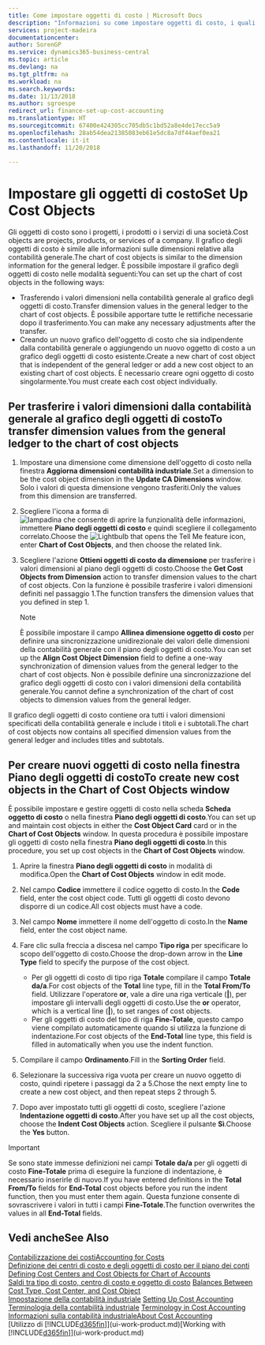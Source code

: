 ```yaml
---
title: Come impostare oggetti di costo | Microsoft Docs
description: "Informazioni su come impostare oggetti di costo, i quali sono simili alle dimensioni relative alla contabilità generale."
services: project-madeira
documentationcenter: 
author: SorenGP
ms.service: dynamics365-business-central
ms.topic: article
ms.devlang: na
ms.tgt_pltfrm: na
ms.workload: na
ms.search.keywords: 
ms.date: 11/13/2018
ms.author: sgroespe
redirect_url: finance-set-up-cost-accounting
ms.translationtype: HT
ms.sourcegitcommit: 67400e424305cc705db5c1bd52a8e4de17ecc5a9
ms.openlocfilehash: 28ab54dea21385083eb61e5dc8a7df44aef0ea21
ms.contentlocale: it-it
ms.lasthandoff: 11/20/2018

---
```

# <a name="set-up-cost-objects"></a><span data-ttu-id="29c49-103">Impostare gli oggetti di costo</span><span class="sxs-lookup"><span data-stu-id="29c49-103">Set Up Cost Objects</span></span>
<span data-ttu-id="29c49-104">Gli oggetti di costo sono i progetti, i prodotti o i servizi di una società.</span><span class="sxs-lookup"><span data-stu-id="29c49-104">Cost objects are projects, products, or services of a company.</span></span> <span data-ttu-id="29c49-105">Il grafico degli oggetti di costo è simile alle informazioni sulle dimensioni relative alla contabilità generale.</span><span class="sxs-lookup"><span data-stu-id="29c49-105">The chart of cost objects is similar to the dimension information for the general ledger.</span></span> <span data-ttu-id="29c49-106">È possibile impostare il grafico degli oggetti di costo nelle modalità seguenti:</span><span class="sxs-lookup"><span data-stu-id="29c49-106">You can set up the chart of cost objects in the following ways:</span></span>  

* <span data-ttu-id="29c49-107">Trasferendo i valori dimensioni nella contabilità generale al grafico degli oggetti di costo.</span><span class="sxs-lookup"><span data-stu-id="29c49-107">Transfer dimension values in the general ledger to the chart of cost objects.</span></span> <span data-ttu-id="29c49-108">È possibile apportare tutte le rettifiche necessarie dopo il trasferimento.</span><span class="sxs-lookup"><span data-stu-id="29c49-108">You can make any necessary adjustments after the transfer.</span></span>  
* <span data-ttu-id="29c49-109">Creando un nuovo grafico dell'oggetto di costo che sia indipendente dalla contabilità generale o aggiungendo un nuovo oggetto di costo a un grafico degli oggetti di costo esistente.</span><span class="sxs-lookup"><span data-stu-id="29c49-109">Create a new chart of cost object that is independent of the general ledger or add a new cost object to an existing chart of cost objects.</span></span> <span data-ttu-id="29c49-110">È necessario creare ogni oggetto di costo singolarmente.</span><span class="sxs-lookup"><span data-stu-id="29c49-110">You must create each cost object individually.</span></span>  

## <a name="to-transfer-dimension-values-from-the-general-ledger-to-the-chart-of-cost-objects"></a><span data-ttu-id="29c49-111">Per trasferire i valori dimensioni dalla contabilità generale al grafico degli oggetti di costo</span><span class="sxs-lookup"><span data-stu-id="29c49-111">To transfer dimension values from the general ledger to the chart of cost objects</span></span>  
1.  <span data-ttu-id="29c49-112">Impostare una dimensione come dimensione dell'oggetto di costo nella finestra **Aggiorna dimensioni contabilità industriale**.</span><span class="sxs-lookup"><span data-stu-id="29c49-112">Set a dimension to be the cost object dimension in the **Update CA Dimensions** window.</span></span> <span data-ttu-id="29c49-113">Solo i valori di questa dimensione vengono trasferiti.</span><span class="sxs-lookup"><span data-stu-id="29c49-113">Only the values from this dimension are transferred.</span></span>  
2.  <span data-ttu-id="29c49-114">Scegliere l'icona a forma di ![lampadina che consente di aprire la funzionalità delle informazioni](media/ui-search/search_small.png "Informazioni sull'operazione che si desidera eseguire"), immettere **Piano degli oggetti di costo** e quindi scegliere il collegamento correlato.</span><span class="sxs-lookup"><span data-stu-id="29c49-114">Choose the ![Lightbulb that opens the Tell Me feature](media/ui-search/search_small.png "Tell me what you want to do") icon, enter **Chart of Cost Objects**, and then choose the related link.</span></span>  
3.  <span data-ttu-id="29c49-115">Scegliere l'azione **Ottieni oggetti di costo da dimensione** per trasferire i valori dimensioni al piano degli oggetti di costo.</span><span class="sxs-lookup"><span data-stu-id="29c49-115">Choose the **Get Cost Objects from Dimension** action to transfer dimension values to the chart of cost objects.</span></span> <span data-ttu-id="29c49-116">Con la funzione è possibile trasferire i valori dimensioni definiti nel passaggio 1.</span><span class="sxs-lookup"><span data-stu-id="29c49-116">The function transfers the dimension values that you defined in step 1.</span></span>  

    > [!NOTE]  
    >  <span data-ttu-id="29c49-117">È possibile impostare il campo **Allinea dimensione oggetto di costo** per definire una sincronizzazione unidirezionale dei valori delle dimensioni della contabilità generale con il piano degli oggetti di costo.</span><span class="sxs-lookup"><span data-stu-id="29c49-117">You can set up the **Align Cost Object Dimension**  field to define a one-way synchronization of dimension values from the general ledger to the chart of cost objects.</span></span> <span data-ttu-id="29c49-118">Non è possibile definire una sincronizzazione del grafico degli oggetti di costo con i valori dimensioni della contabilità generale.</span><span class="sxs-lookup"><span data-stu-id="29c49-118">You cannot define a synchronization of the chart of cost objects to dimension values from the general ledger.</span></span>  

<span data-ttu-id="29c49-119">Il grafico degli oggetti di costo contiene ora tutti i valori dimensioni specificati della contabilità generale e include i titoli e i subtotali.</span><span class="sxs-lookup"><span data-stu-id="29c49-119">The chart of cost objects now contains all specified dimension values from the general ledger and includes titles and subtotals.</span></span>  

## <a name="to-create-new-cost-objects-in-the-chart-of-cost-objects-window"></a><span data-ttu-id="29c49-120">Per creare nuovi oggetti di costo nella finestra Piano degli oggetti di costo</span><span class="sxs-lookup"><span data-stu-id="29c49-120">To create new cost objects in the Chart of Cost Objects window</span></span>  
<span data-ttu-id="29c49-121">È possibile impostare e gestire oggetti di costo nella scheda **Scheda oggetto di costo** o nella finestra **Piano degli oggetti di costo**.</span><span class="sxs-lookup"><span data-stu-id="29c49-121">You can set up and maintain cost objects in either the **Cost Object Card** card or in the **Chart of Cost Objects** window.</span></span> <span data-ttu-id="29c49-122">In questa procedura è possibile impostare gli oggetti di costo nella finestra  **Piano degli oggetti di costo**.</span><span class="sxs-lookup"><span data-stu-id="29c49-122">In this procedure, you set up cost objects in the **Chart of Cost Objects** window.</span></span>  

1.  <span data-ttu-id="29c49-123">Aprire la finestra **Piano degli oggetti di costo** in modalità di modifica.</span><span class="sxs-lookup"><span data-stu-id="29c49-123">Open the **Chart of Cost Objects** window in edit mode.</span></span>  
2.  <span data-ttu-id="29c49-124">Nel campo  **Codice** immettere il codice oggetto di costo.</span><span class="sxs-lookup"><span data-stu-id="29c49-124">In the **Code** field, enter the cost object code.</span></span> <span data-ttu-id="29c49-125">Tutti gli oggetti di costo devono disporre di un codice.</span><span class="sxs-lookup"><span data-stu-id="29c49-125">All cost objects must have a code.</span></span>  
3.  <span data-ttu-id="29c49-126">Nel campo **Nome** immettere il nome dell'oggetto di costo.</span><span class="sxs-lookup"><span data-stu-id="29c49-126">In the **Name** field, enter the cost object name.</span></span>  
4.  <span data-ttu-id="29c49-127">Fare clic sulla freccia a discesa nel campo **Tipo riga** per specificare lo scopo dell'oggetto di costo.</span><span class="sxs-lookup"><span data-stu-id="29c49-127">Choose the drop-down arrow in the **Line Type** field to specify the purpose of the cost object.</span></span>  

    * <span data-ttu-id="29c49-128">Per gli oggetti di costo di tipo riga **Totale** compilare il campo **Totale da/a**.</span><span class="sxs-lookup"><span data-stu-id="29c49-128">For cost objects of the **Total** line type, fill in the **Total From/To** field.</span></span> <span data-ttu-id="29c49-129">Utilizzare l'operatore **or**, vale a dire una riga verticale (**&#124;**), per impostare gli intervalli degli oggetti di costo.</span><span class="sxs-lookup"><span data-stu-id="29c49-129">Use the **or** operator, which is a vertical line (**&#124;**), to set ranges of cost objects.</span></span>  
    * <span data-ttu-id="29c49-130">Per gli oggetti di costo del tipo di riga **Fine-Totale**, questo campo viene compilato automaticamente quando si utilizza la funzione di indentazione.</span><span class="sxs-lookup"><span data-stu-id="29c49-130">For cost objects of the **End-Total** line type, this field is filled in automatically when you use  the indent function.</span></span>  
5.  <span data-ttu-id="29c49-131">Compilare il campo **Ordinamento**.</span><span class="sxs-lookup"><span data-stu-id="29c49-131">Fill in the **Sorting Order** field.</span></span>  
6.  <span data-ttu-id="29c49-132">Selezionare la successiva riga vuota per creare un nuovo oggetto di costo, quindi ripetere i passaggi da 2 a 5.</span><span class="sxs-lookup"><span data-stu-id="29c49-132">Chose the next empty line to create a new cost object, and then repeat steps 2 through 5.</span></span>  
7.  <span data-ttu-id="29c49-133">Dopo aver impostato tutti gli oggetti di costo, scegliere l'azione **Indentazione oggetti di costo**.</span><span class="sxs-lookup"><span data-stu-id="29c49-133">After you have set up all the cost objects, choose the **Indent Cost Objects** action.</span></span> <span data-ttu-id="29c49-134">Scegliere il pulsante **Sì**.</span><span class="sxs-lookup"><span data-stu-id="29c49-134">Choose the **Yes** button.</span></span>  

> [!IMPORTANT]  
>  <span data-ttu-id="29c49-135">Se sono state immesse definizioni nei campi **Totale da/a** per gli oggetti di costo **Fine-Totale** prima di eseguire la funzione di indentazione, è necessario inserirle di nuovo.</span><span class="sxs-lookup"><span data-stu-id="29c49-135">If you have entered definitions in the **Total From/To** fields for **End-Total** cost objects before you run the indent function, then you must enter them again.</span></span> <span data-ttu-id="29c49-136">Questa funzione consente di sovrascrivere i valori in tutti i campi **Fine-Totale**.</span><span class="sxs-lookup"><span data-stu-id="29c49-136">The function overwrites the values in all **End-Total** fields.</span></span>  

## <a name="see-also"></a><span data-ttu-id="29c49-137">Vedi anche</span><span class="sxs-lookup"><span data-stu-id="29c49-137">See Also</span></span>  
[<span data-ttu-id="29c49-138">Contabilizzazione dei costi</span><span class="sxs-lookup"><span data-stu-id="29c49-138">Accounting for Costs</span></span>](finance-manage-cost-accounting.md)  
<span data-ttu-id="29c49-139">[Definizione dei centri di costo e degli oggetti di costo per il piano dei conti](finance-defining-cost-centers-and-cost-objects-for-chart-of-accounts.md) </span><span class="sxs-lookup"><span data-stu-id="29c49-139">[Defining Cost Centers and Cost Objects for Chart of Accounts](finance-defining-cost-centers-and-cost-objects-for-chart-of-accounts.md) </span></span>  
<span data-ttu-id="29c49-140">[Saldi tra tipo di costo, centro di costo e oggetto di costo](finance-balances-between-cost-type-cost-center-and-cost-object.md) </span><span class="sxs-lookup"><span data-stu-id="29c49-140">[Balances Between Cost Type, Cost Center, and Cost Object](finance-balances-between-cost-type-cost-center-and-cost-object.md) </span></span>  
<span data-ttu-id="29c49-141">[Impostazione della contabilità industriale](finance-set-up-cost-accounting.md) </span><span class="sxs-lookup"><span data-stu-id="29c49-141">[Setting Up Cost Accounting](finance-set-up-cost-accounting.md) </span></span>  
<span data-ttu-id="29c49-142">[Terminologia della contabilità industriale](finance-terminology-in-cost-accounting.md) </span><span class="sxs-lookup"><span data-stu-id="29c49-142">[Terminology in Cost Accounting](finance-terminology-in-cost-accounting.md) </span></span>  
[<span data-ttu-id="29c49-143">Informazioni sulla contabilità industriale</span><span class="sxs-lookup"><span data-stu-id="29c49-143">About Cost Accounting</span></span>](finance-about-cost-accounting.md)  
<span data-ttu-id="29c49-144">[Utilizzo di [!INCLUDE[d365fin](includes/d365fin_md.md)]](ui-work-product.md)</span><span class="sxs-lookup"><span data-stu-id="29c49-144">[Working with [!INCLUDE[d365fin](includes/d365fin_md.md)]](ui-work-product.md)</span></span>

